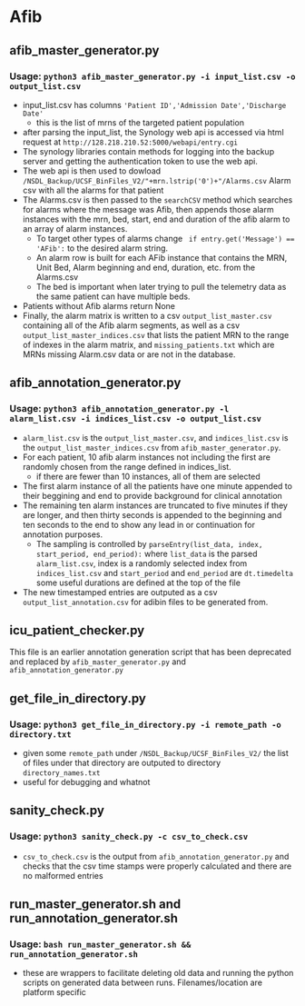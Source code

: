 # Afib

## afib_master_generator.py

### Usage: ```python3 afib_master_generator.py -i input_list.csv -o output_list.csv```

* input_list.csv has columns ` 'Patient ID','Admission Date','Discharge Date' `
	* this is the list of mrns of the targeted patient population
* after parsing the input_list, the Synology web api is accessed via html request at ` http://128.218.210.52:5000/webapi/entry.cgi `
* The synology libraries contain methods for logging into the backup server and getting the authentication token to use the web api.
* The web api is then used to dowload ` /NSDL_Backup/UCSF_BinFiles_V2/"+mrn.lstrip('0')+"/Alarms.csv ` Alarm csv with all the alarms for that patient
* The Alarms.csv is then passed to the `searchCSV` method which searches for alarms where the message was Afib, then appends those alarm instances with the mrn, bed, start, end and duration of the afib alarm to an array of alarm instances.
	* To target other types of alarms change `  if entry.get('Message') == 'AFib': ` to the desired alarm string.
	* An alarm row is built for each AFib instance that contains the MRN, Unit Bed, Alarm beginning and end, duration, etc. from the Alarms.csv
	* The bed is important when later trying to pull the telemetry data as the same patient can have multiple beds.
* Patients without Afib alarms return None
* Finally, the alarm matrix is written to a csv ` output_list_master.csv ` containing all of the Afib alarm segments, as well as a csv ` output_list_master_indices.csv ` that lists the patient MRN to the range of indexes in the alarm matrix, and ` missing_patients.txt ` which are MRNs missing Alarm.csv data or are not in the database.

## afib_annotation_generator.py

### Usage: ```python3 afib_annotation_generator.py -l alarm_list.csv -i indices_list.csv -o output_list.csv```

* ` alarm_list.csv ` is the `output_list_master.csv`, and `indices_list.csv` is the ` output_list_master_indices.csv ` from `afib_master_generator.py`.
* For each patient, 10 afib alarm instances not including the first are randomly chosen from the range defined in indices_list.
	* if there are fewer than 10 instances, all of them are selected
* The first alarm instance of all the patients have one minute appended to their beggining and end to provide background for clinical annotation
* The remaining ten alarm instances are truncated to five minutes if they are longer, and then thirty seconds is appended to the beginning and ten seconds to the end to show any lead in or continuation for annotation purposes.
	* The sampling is controlled by ` parseEntry(list_data, index, start_period, end_period): ` where `list_data` is the parsed `alarm_list.csv`, index is a randomly selected index from `indices_list.csv` and `start_period` and `end_period` are `dt.timedelta` some useful durations are defined at the top of the file
* The new timestamped entries are outputed as a csv `output_list_annotation.csv` for adibin files to be generated from.

## icu_patient_checker.py

This file is an earlier annotation generation script that has been deprecated and replaced by `afib_master_generator.py` and `afib_annotation_generator.py`

## get_file_in_directory.py

### Usage: ```python3 get_file_in_directory.py -i remote_path -o directory.txt```

* given some `remote_path` under `/NSDL_Backup/UCSF_BinFiles_V2/` the list of files under that directory are outputed to directory `directory_names.txt`
* useful for debugging and whatnot

## sanity_check.py

### Usage: ```python3 sanity_check.py -c csv_to_check.csv```

* `csv_to_check.csv` is the output from `afib_annotation_generator.py` and checks that the csv time stamps were properly calculated and there are no malformed entries

## run_master_generator.sh and run_annotation_generator.sh

### Usage: ``` bash run_master_generator.sh && run_annotation_generator.sh ```

* these are wrappers to facilitate deleting old data and running the python scripts on generated data between runs.  Filenames/location are platform specific
